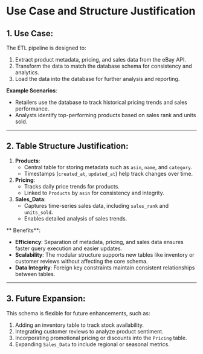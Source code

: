 # Use Case and Structure Justification

## 1. Use Case:
The ETL pipeline is designed to:
1. Extract product metadata, pricing, and sales data from the eBay API.
2. Transform the data to match the database schema for consistency and analytics.
3. Load the data into the database for further analysis and reporting.

**Example Scenarios**:
- Retailers use the database to track historical pricing trends and sales performance.
- Analysts identify top-performing products based on sales rank and units sold.

---

## 2. Table Structure Justification:
1. **Products**:
   - Central table for storing metadata such as `asin`, `name`, and `category`.
   - Timestamps (`created_at`, `updated_at`) help track changes over time.
2. **Pricing**:
   - Tracks daily price trends for products.
   - Linked to `Products` by `asin` for consistency and integrity.
3. **Sales_Data**:
   - Captures time-series sales data, including `sales_rank` and `units_sold`.
   - Enables detailed analysis of sales trends.

** Benefits**:
- **Efficiency**: Separation of metadata, pricing, and sales data ensures faster query execution and easier updates.
- **Scalability**: The modular structure supports new tables like inventory or customer reviews without affecting the core schema.
- **Data Integrity**: Foreign key constraints maintain consistent relationships between tables.

---

## 3. Future Expansion:
This schema is flexible for future enhancements, such as:
1. Adding an inventory table to track stock availability.
2. Integrating customer reviews to analyze product sentiment.
3. Incorporating promotional pricing or discounts into the `Pricing` table.
4. Expanding `Sales_Data` to include regional or seasonal metrics.
